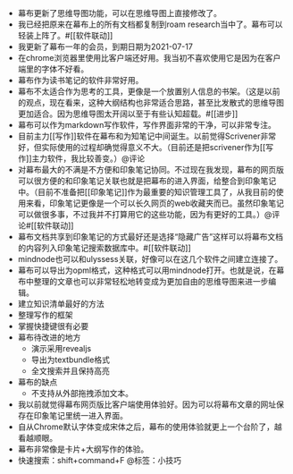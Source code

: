 - 幕布更新了思维导图功能，可以在思维导图上直接修改了。
- 我已经把原来在幕布上的所有文档都复制到roam research当中了。幕布可以轻装上阵了。#[[软件联动]]
- 我更新了幕布一年的会员，到期日期为2021-07-17
- 在chrome浏览器里使用比客户端还好用。我当初不喜欢使用它是因为在客户端里的字体不好看。
- 幕布作为读书笔记的软件非常好用。
- 幕布不太适合作为思考的工具，更像是一个放置别人信息的书架。（这是以前的观点，现在看来，这种大纲结构也非常适合思路，甚至比发散式的思维导图更加适合。因为思维导图太开阔以至于有些认知超载。#[[进步]]
- 幕布可以作为markdown写作软件，写作界面非常的干净，可以非常专注。
- 目前主力[[写作]]软件在幕布和为知笔记中间诞生。以前觉得Scrivener非常好，但实际使用的过程却确觉得意义不大。（目前还是把scrivener作为[[写作]]主力软件，我比较善变。）@评论
- 对幕布最大的不满是不方便和印象笔记协同。不过现在我发现，幕布的网页版可以很方便的和印象笔记关联也就是把幕布的进入界面，给整合到印象笔记中。（目前不准备把[[印象笔记]]作为最重要的知识管理工具了，从我目前的使用来看，印象笔记更像是一个可以长久网页的web收藏夹而已。虽然印象笔记可以做很多事，不过我并不打算用它的这些功能，因为有更好的工具。）@评论#[[软件联动]]
- 幕布文档共享到印象笔记的方式最好还是选择“隐藏广告”这样可以将幕布文档的内容列入印象笔记搜索数据库中。#[[软件联动]]
- mindnode也可以和ulyssess关联，好像可以在这几个软件之间建立连接了。
- 幕布可以导出为opml格式，这种格式可以用mindnode打开。也就是说，在幕布中整理的文章也可以非常轻松地转变成为更加自由的思维导图来进一步编辑。
- 建立知识清单最好的方法
- 整理写作的框架
- 掌握快捷键很有必要
- 幕布待改进的地方
    - 演示采用revealjs
    - 导出为textbundle格式
    - 全文搜索并且保持高亮
- 幕布的缺点
    - 不支持从外部拖拽添加文本。
- 我以前就觉得幕布网页版比客户端使用体验好。因为可以将幕布文章的网址保存在印象笔记里统一进入界面。
- 自从Chrome默认字体变成宋体之后，幕布的使用体验就更上一个台阶了，越看越顺眼。
- 幕布非常像是卡片+大纲写作的体验。
- 快速搜索：shift+command+F @标签：小技巧
